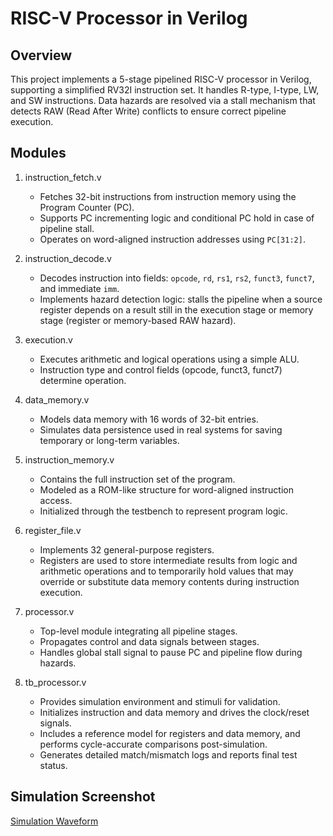 RISC-V Processor in Verilog
===========================

Overview
--------
This project implements a 5-stage pipelined RISC-V processor in Verilog, supporting a simplified RV32I instruction set. It handles R-type, I-type, LW, and SW instructions. Data hazards are resolved via a stall mechanism that detects RAW (Read After Write) conflicts to ensure correct pipeline execution.

Modules
-------

1. instruction_fetch.v
   - Fetches 32-bit instructions from instruction memory using the Program Counter (PC).
   - Supports PC incrementing logic and conditional PC hold in case of pipeline stall.
   - Operates on word-aligned instruction addresses using `PC[31:2]`.

2. instruction_decode.v
   - Decodes instruction into fields: `opcode`, `rd`, `rs1`, `rs2`, `funct3`, `funct7`, and immediate `imm`.
   - Implements hazard detection logic: stalls the pipeline when a source register depends on a result still in the execution stage or memory stage (register or memory-based RAW hazard).

3. execution.v
   - Executes arithmetic and logical operations using a simple ALU.
   - Instruction type and control fields (opcode, funct3, funct7) determine operation.

4. data_memory.v
   - Models data memory with 16 words of 32-bit entries.
   - Simulates data persistence used in real systems for saving temporary or long-term variables.

5. instruction_memory.v
   - Contains the full instruction set of the program.
   - Modeled as a ROM-like structure for word-aligned instruction access.
   - Initialized through the testbench to represent program logic.

6. register_file.v
   - Implements 32 general-purpose registers.
   - Registers are used to store intermediate results from logic and arithmetic operations and to temporarily hold values that may override or substitute data memory contents during instruction execution.

7. processor.v
   - Top-level module integrating all pipeline stages.
   - Propagates control and data signals between stages.
   - Handles global stall signal to pause PC and pipeline flow during hazards.

8. tb_processor.v
   - Provides simulation environment and stimuli for validation.
   - Initializes instruction and data memory and drives the clock/reset signals.
   - Includes a reference model for registers and data memory, and performs cycle-accurate comparisons post-simulation.
   - Generates detailed match/mismatch logs and reports final test status.

Simulation Screenshot
---------------------
[Simulation Waveform](https://github.com/hitechzex/RISC_V_Processor/blob/main/simulation_screenshot.png)

